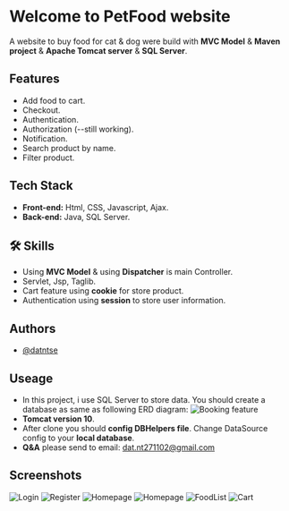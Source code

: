 
# Welcome to PetFood website

A website to buy food for cat & dog were build with **MVC Model** & **Maven project** & **Apache Tomcat server** & **SQL Server**.



## Features

- Add food to cart.
- Checkout.
- Authentication.
- Authorization (--still working).
- Notification.
- Search product by name.
- Filter product.



## Tech Stack

- **Front-end:** Html, CSS, Javascript, Ajax.
- **Back-end:** Java, SQL Server.





## 🛠 Skills
- Using **MVC Model** & using **Dispatcher** is main Controller.
- Servlet, Jsp, Taglib.
- Cart feature using **cookie** for store product.
- Authentication using **session** to store user information.


## Authors

- [@datntse](https://www.github.com/datntse)




## Useage
- In this project, i use SQL Server to store data. You should create a database as same as following ERD diagram:
![Booking feature](https://github.com/datntse/pet-shop--v1/blob/main/screenshot/db.png) 
- **Tomcat version 10**.
- After clone you should **config DBHelpers file**. Change DataSource config to your **local database**.
- **Q&A** please send to email: dat.nt271102@gmail.com
## Screenshots
![Login](https://github.com/datntse/pet-shop--v1/blob/main/screenshot/login.png)
![Register](https://github.com/datntse/pet-shop--v1/blob/main/screenshot/register.png)
![Homepage](https://github.com/datntse/pet-shop--v1/blod/main/screenshot/homepage1.png)
![Homepage](https://github.com/datntse/pet-shop--v1/blod/main/screenshot/homepage.png)
![FoodList](https://github.com/datntse/pet-shop--v1/blod/main/screenshot/foodlist.png)
![Cart](https://github.com/datntse/pet-shop--v1/blob/main/screenshot/cart.png)

